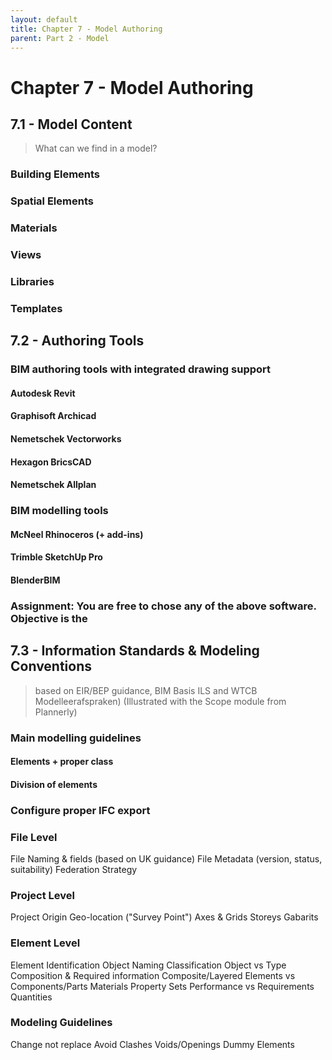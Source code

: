 ```yaml
---
layout: default
title: Chapter 7 - Model Authoring
parent: Part 2 - Model
---
```


# Chapter 7 - Model Authoring

## 7.1 - Model Content

> What can we find in a model?

### Building Elements

### Spatial Elements

### Materials

### Views

### Libraries

### Templates

## 7.2 - Authoring Tools

### BIM authoring tools with integrated drawing support

#### Autodesk Revit

#### Graphisoft Archicad

#### Nemetschek Vectorworks

#### Hexagon BricsCAD

#### Nemetschek Allplan

### BIM modelling tools

#### McNeel Rhinoceros (+ add-ins)

#### Trimble SketchUp Pro

#### BlenderBIM


### Assignment: You are free to chose any of the above software. Objective is the 

## 7.3 - Information Standards & Modeling Conventions

> based on EIR/BEP guidance, BIM Basis ILS and WTCB Modelleerafspraken)
(Illustrated with the Scope module from Plannerly)

### Main modelling guidelines

#### Elements + proper class

#### Division of elements


### Configure proper IFC export


### File Level

File Naming & fields (based on UK guidance)
File Metadata (version, status, suitability)
Federation Strategy

### Project Level

Project Origin
Geo-location ("Survey Point")
Axes & Grids
Storeys
Gabarits

### Element Level

Element Identification
Object Naming
Classification
Object vs Type
Composition & Required information
Composite/Layered Elements vs Components/Parts
Materials
Property Sets
Performance vs Requirements
Quantities


### Modeling Guidelines

Change not replace
Avoid Clashes
Voids/Openings
Dummy Elements
